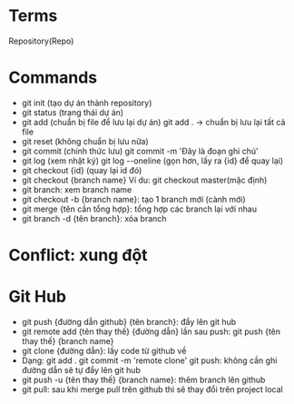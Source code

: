 # Terms
Repository(Repo)
# Commands
- git init (tạo dự án thành repository)
- git status (trạng thái dự án)
- git add (chuẩn bị file để lưu lại dự án)
    git add . -> chuẩn bị lưu lại tất cả file
- git reset (không chuẩn bị lưu nữa)
- git commit (chính thức lưu)
    git commit -m 'Đây là đoạn ghi chú'
- git log (xem nhật ký)
    git log --oneline (gọn hơn, lấy ra {id} để quay lại)
- git checkout {id} (quay lại id đó)
- git checkout {branch name}
    Ví du: git checkout master(mặc định)
- git branch: xem branch name
- git checkout -b {branch name}: tạo 1 branch mới (cành mới)
- git merge {tên cần tổng hợp}: tổng hợp các branch lại với nhau
- git branch -d {tên branch}: xóa branch
# Conflict: xung đột
# Git Hub
- git push {đường dẫn github} {tên branch}: đẩy lên git hub
- git remote add {tên thay thế} {đường dẫn}
    lần sau push: git push {tên thay thế} {branch name}
- git clone {đường dẫn}: lấy code từ github về
- Dạng:
    git add .
    git commit -m 'remote clone'
    git push: không cần ghi đường dẫn sẽ tự đẩy lên git hub
- git push -u {tên thay thế} {branch name}: thêm branch lên github
- git pull: sau khi merge pull trên github thì sẽ thay đổi trên project local
